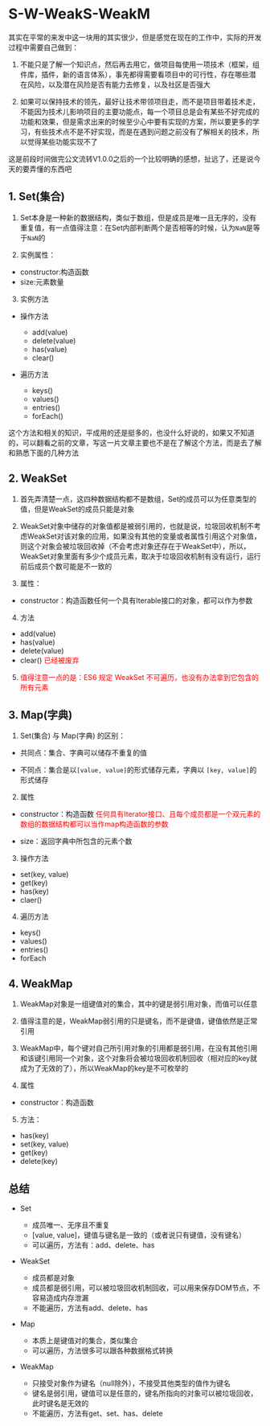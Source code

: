 # S-W-WeakS-WeakM

其实在平常的来发中这一块用的其实很少，但是感觉在现在的工作中，实际的开发过程中需要自己做到：

1. 不能只是了解一个知识点，然后再去用它，做项目每使用一项技术（框架，组件库，插件，新的语言体系），事先都得需要看项目中的可行性，存在哪些潜在风险，以及潜在风险是否有能力去修复，以及社区是否强大

2. 如果可以保持技术的领先，最好让技术带领项目走，而不是项目带着技术走，不能因为技术儿影响项目的主要功能点，每一个项目总是会有某些不好完成的功能和效果，但是需求出来的时候至少心中要有实现的方案，所以要更多的学习，有些技术点不是不好实现，而是在遇到问题之前没有了解相关的技术，所以觉得某些功能实现不了

这是前段时间做完公文流转V1.0.0之后的一个比较明确的感想，扯远了，还是说今天的要弄懂的东西吧

## 1. Set(集合)

1. Set本身是一种新的数据结构，类似于数组，但是成员是唯一且无序的，没有重复值，有一点值得注意：在Set内部判断两个是否相等的时候，认为`NaN`是等于`NaN`的

2. 实例属性：

* constructor:构造函数
* size:元素数量

3. 实例方法

* 操作方法

  * add(value)
  * delete(value)
  * has(value)
  * clear()

* 遍历方法

  * keys()
  * values()
  * entries()
  * forEach()

这个方法和相关的知识，平成用的还是挺多的，也没什么好说的，如果又不知道的，可以翻看之前的文章，写这一片文章主要也不是在了解这个方法，而是去了解和熟悉下面的几种方法

## 2. WeakSet

1. 首先弄清楚一点，这四种数据结构都不是数组，Set的成员可以为任意类型的值，但是WeakSet的成员只能是对象

2. WeakSet对象中储存的对象值都是被弱引用的，也就是说，垃圾回收机制不考虑WeakSet对该对象的应用，如果没有其他的变量或者属性引用这个对象值，则这个对象会被垃圾回收掉（不会考虑对象还存在于WeakSet中），所以，WeakSet对象里面有多少个成员元素，取决于垃圾回收机制有没有运行，运行前后成员个数可能是不一致的

3. 属性：

* constructor：构造函数任何一个具有Iterable接口的对象，都可以作为参数

4. 方法

* add(value)
* has(value)
* delete(value)
* clear() <font color=red>已经被废弃</font>

5.  <font color=red>值得注意一点的是：ES6 规定 WeakSet 不可遍历，也没有办法拿到它包含的所有元素</font>

## 3. Map(字典)

1. Set(集合) 与 Map(字典) 的区别：

* 共同点：集合、字典可以储存不重复的值

* 不同点：集合是以`[value, value]`的形式储存元素，字典以 `[key, value]`的形式储存

2. 属性

* constructor：构造函数 <font color=red>任何具有Iterator接口、且每个成员都是一个双元素的数组的数据结构都可以当作map构造函数的参数</font>

* size：返回字典中所包含的元素个数

3. 操作方法

* set(key, value)
* get(key)
* has(key)
* claer()

4. 遍历方法

* keys()
* values()
* entries()
* forEach

## 4. WeakMap

1. WeakMap对象是一组键值对的集合，其中的键是弱引用对象，而值可以任意

2. 值得注意的是，WeakMap弱引用的只是键名，而不是键值，键值依然是正常引用

3. WeakMap中，每个键对自己所引用对象的引用都是弱引用，在没有其他引用和该键引用同一个对象，这个对象将会被垃圾回收机制回收（相对应的key就成为了无效的了），所以WeakMap的key是不可枚举的

4. 属性

* constructor：构造函数

5. 方法：

* has(key)
* set(key, value)
* get(key)
* delete(key)

## 总结

* Set

  * 成员唯一、无序且不重复
  * [value, value]，键值与键名是一致的（或者说只有键值，没有键名）
  * 可以遍历，方法有：add、delete、has

* WeakSet

  * 成员都是对象
  * 成员都是弱引用，可以被垃圾回收机制回收，可以用来保存DOM节点，不容易造成内存泄漏
  * 不能遍历，方法有add、delete、has

* Map

  * 本质上是键值对的集合，类似集合
  * 可以遍历，方法很多可以跟各种数据格式转换

* WeakMap

  * 只接受对象作为键名（null除外），不接受其他类型的值作为键名
  * 键名是弱引用，键值可以是任意的，键名所指向的对象可以被垃圾回收，此时键名是无效的
  * 不能遍历，方法有get、set、has、delete

<back-to-top />

<gitask />